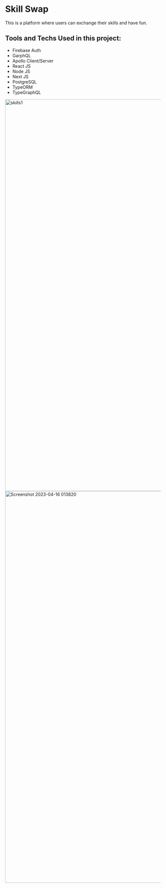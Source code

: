 # Skill Swap


This is a platform where users can exchange their skills and have fun.

Tools and Techs Used in this project:
----------------------------
* Firebase Auth
* GarphQL
* Apollo Client/Server
* React JS
* Node JS
* Next JS
* PostgreSQL
* TypeORM
* TypeGraphQL

<img width="1267" alt="skılls1" src="https://github.com/Cobatsu/Skill-Swap-Client/assets/56139934/663649cb-1ef2-4695-b03b-ccef8b6f72bc">
<img width="1267" alt="Screenshot 2023-04-16 013820" src="https://user-images.githubusercontent.com/56139934/232273462-37f0d8ef-aa35-4637-9329-b32802927249.png">



